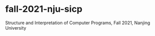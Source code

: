 # fall-2021-nju-sicp
 Structure and Interpretation of Computer Programs, Fall 2021, Nanjing University
